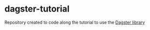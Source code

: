 # dagster-tutorial

Repository created to code along the tutorial to use the [Dagster library](https://docs.dagster.io/)
